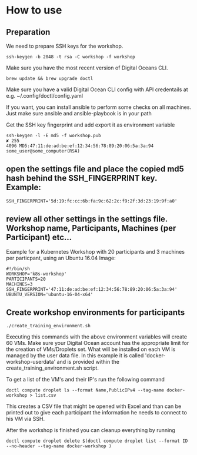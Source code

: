 # How to use

## Preparation

We need to prepare SSH keys for the workshop.

```
ssh-keygen -b 2048 -t rsa -C workshop -f workshop
```

Make sure you have the most recent version of Digital Oceans CLI.

```
brew update && brew upgrade doctl
```

Make sure you have a valid Digital Ocean CLI config with API credentails at e.g. ~/.config/doctl/config.yaml 

If you want, you can install ansible to perform some checks on all machines. Just make sure ansible and ansible-playbook is in your path



Get the SSH key fingerprint and add export it as environment variable

```
ssh-keygen -l -E md5 -f workshop.pub                                                                                                                                                                                                                                                                                                    ✘ 255
4096 MD5:47:11:de:ad:be:ef:12:34:56:78:89:20:06:5a:3a:94 some_user@some_computer(RSA)
```


## open the settings file and place the copied md5 hash behind the SSH_FINGERPRINT key. Example:
```
SSH_FINGERPRINT='5d:19:fc:cc:6b:fa:9c:62:2c:f9:2f:3d:23:19:9f:a0'
```
## review all other settings in the settings file. Workshop name, Participants, Machines (per Participant) etc...
Example for a Kubernetes Workshop with 20 participants and 3 machines per particpant, using an Ubuntu 16.04 Image:

```
#!/bin/sh
WORKSHOP='k8s-workshop'
PARTICIPANTS=20
MACHINES=3
SSH_FINGERPRINT='47:11:de:ad:be:ef:12:34:56:78:89:20:06:5a:3a:94'
UBUNTU_VERSION='ubuntu-16-04-x64'
```

## Create workshop environments for participants

```
./create_training_environment.sh
```

Executing this commands with the above environment variables will create 60 VMs. Make sure your Digital Ocean account has the appropriate limit for the creation of VMs/Droplets set.
What will be installed on each VM is managed by the user data file. In this example it is called 'docker-workshop-userdata' and is provided within the create_training_environment.sh script.

To get a list of the VM's and their IP's run the following command

```
doctl compute droplet ls --format Name,PublicIPv4 --tag-name docker-workshop > list.csv
```

This creates a CSV file that might be opened with Excel and than can be printed out to give each participant the information he needs to connect to his VM via SSH.

After the workshop is finished you can cleanup everything by running

```
doctl compute droplet delete $(doctl compute droplet list --format ID --no-header --tag-name docker-workshop )
```

